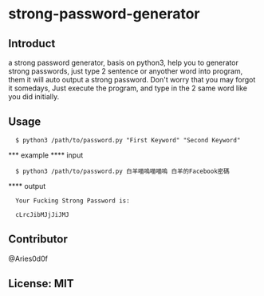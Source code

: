 # strong-password-generator

## Introduct

  a strong password generator, basis on python3, help you to generator strong passwords, just type 2 sentence or anyother word into program, them it will auto output a strong password. Don't worry that you may forgot it somedays, Just execute the program, and type in the 2 same word like you did initially.

## Usage

```Shell
  $ python3 /path/to/password.py "First Keyword" "Second Keyword"
```

*** example
**** input

```Shell
  $ python3 /path/to/password.py 白羊喵嗚喵喵嗚 白羊的Facebook密碼
```
**** output

```Shell
  Your Fucking Strong Password is:

  cLrcJibMJjJiJMJ
```

## Contributor

  @Aries0d0f

## License: MIT
